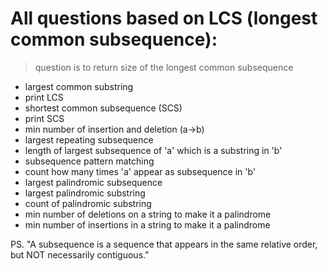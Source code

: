 # All questions based on LCS (longest common subsequence):

> question is to return size of the longest common subsequence

- largest common substring
- print LCS
- shortest common subsequence (SCS)
- print SCS
- min number of insertion and deletion (a->b)
- largest repeating subsequence
- length of largest subsequence of 'a' which is a substring in 'b'
- subsequence pattern matching
- count how many times 'a' appear as subsequence in 'b'
- largest palindromic subsequence
- largest palindromic substring
- count of palindromic substring
- min number of deletions on a string to make it a palindrome
- min number of insertions in a string to make it a palindrome

PS. "A subsequence is a sequence that appears in the same relative order, but NOT necessarily contiguous."
